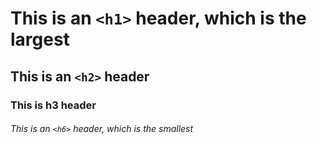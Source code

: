 # This is an `<h1>` header, which is the largest

## This is an `<h2>` header

### This is h3 header
###### This is an `<h6>` header, which is the smallest
